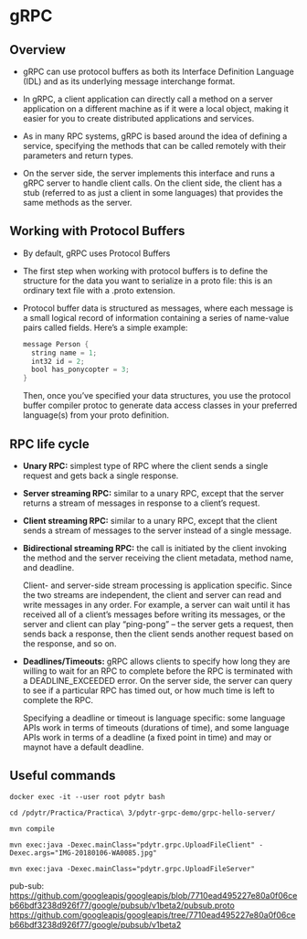# gRPC
## Overview
- gRPC can use protocol buffers as both its Interface Definition Language (IDL) and as its underlying message interchange format.

- In gRPC, a client application can directly call a method on a server application on a different machine as if it were a local object, making it easier for you to create distributed applications and services.

-  As in many RPC systems, gRPC is based around the idea of defining a service, specifying the methods that can be called remotely with their parameters and return types.

- On the server side, the server implements this interface and runs a gRPC server to handle client calls. On the client side, the client has a stub (referred to as just a client in some languages) that provides the same methods as the server.

## Working with Protocol Buffers

- By default, gRPC uses Protocol Buffers

- The first step when working with protocol buffers is to define the structure for the data you want to serialize in a proto file: this is an ordinary text file with a .proto extension. 

- Protocol buffer data is structured as messages, where each message is a small logical record of information containing a series of name-value pairs called fields. Here’s a simple example:
  ```java
  message Person {
    string name = 1;
    int32 id = 2;
    bool has_ponycopter = 3;
  }
  ```
  Then, once you’ve specified your data structures, you use the protocol buffer compiler protoc to generate data access classes in your preferred language(s) from your proto definition.

## RPC life cycle

- **Unary RPC:** simplest type of RPC where the client sends a single request and gets back a single response.

- **Server streaming RPC:** similar to a unary RPC, except that the server returns a stream of messages in response to a client’s request.

- **Client streaming RPC:** similar to a unary RPC, except that the client sends a stream of messages to the server instead of a single message.

- **Bidirectional streaming RPC:** the call is initiated by the client invoking the method and the server receiving the client metadata, method name, and deadline.

  Client- and server-side stream processing is application specific. Since the two streams are independent, the client and server can read and write messages in any order. For example, a server can wait until it has received all of a client’s messages before writing its messages, or the server and client can play “ping-pong” – the server gets a request, then sends back a response, then the client sends another request based on the response, and so on.

- **Deadlines/Timeouts:** gRPC allows clients to specify how long they are willing to wait for an RPC to complete before the RPC is terminated with a DEADLINE_EXCEEDED error. On the server side, the server can query to see if a particular RPC has timed out, or how much time is left to complete the RPC.

  Specifying a deadline or timeout is language specific: some language APIs work in terms of timeouts (durations of time), and some language APIs work in terms of a deadline (a fixed point in time) and may or maynot have a default deadline.

## Useful commands

`docker exec -it --user root pdytr bash`

`cd /pdytr/Practica/Practica\ 3/pdytr-grpc-demo/grpc-hello-server/`

`mvn compile`

`mvn exec:java -Dexec.mainClass="pdytr.grpc.UploadFileClient" -Dexec.args="IMG-20180106-WA0085.jpg"`

`mvn exec:java -Dexec.mainClass="pdytr.grpc.UploadFileServer"`

pub-sub: https://github.com/googleapis/googleapis/blob/7710ead495227e80a0f06ceb66bdf3238d926f77/google/pubsub/v1beta2/pubsub.proto
https://github.com/googleapis/googleapis/tree/7710ead495227e80a0f06ceb66bdf3238d926f77/google/pubsub/v1beta2
